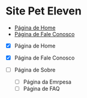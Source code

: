 # Site Pet Eleven

  * [Página de Home](#index.html)
  * [Página de Fale Conosco](#faleconosco.html)
 
- [x] Página de Home 
- [x] Página de Fale Conosco 

- [ ] Página de Sobre
  - [ ] Página da Emrpesa
  - [ ] Página de FAQ
